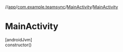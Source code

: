 //[app](../../../index.md)/[com.example.teamsync](../index.md)/[MainActivity](index.md)/[MainActivity](-main-activity.md)

# MainActivity

[androidJvm]\
constructor()
